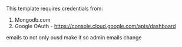 This template requires credentials from:
1) Mongodb.com
2) Google OAuth - https://console.cloud.google.com/apis/dashboard

emails to not only ousd
make it so admin emails change

